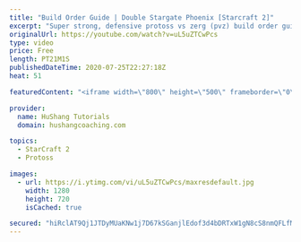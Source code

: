 ```yaml
---
title: "Build Order Guide | Double Stargate Phoenix [Starcraft 2]"
excerpt: "Super strong, defensive protoss vs zerg (pvz) build order guide. This opening is going to give you incredible map control over zerg in the mid-game, letting you scout exactly what is coming your way and making it easy to feel in control of the game. This build also completely owns mutalisk transitions"
originalUrl: https://youtube.com/watch?v=uL5uZTCwPcs
type: video
price: Free
length: PT21M1S
publishedDateTime: 2020-07-25T22:27:18Z
heat: 51

featuredContent: "<iframe width=\"800\" height=\"500\" frameborder=\"0\" src=\"https://www.youtube.com/embed/uL5uZTCwPcs\" allow=\"accelerometer; autoplay; encrypted-media; gyroscope; picture-in-picture\" allowfullscreen></iframe>"

provider:
  name: HuShang Tutorials
  domain: hushangcoaching.com

topics:
  - StarCraft 2
  - Protoss

images:
  - url: https://i.ytimg.com/vi/uL5uZTCwPcs/maxresdefault.jpg
    width: 1280
    height: 720
    isCached: true

secured: "hiRclAT9Qj1JTDyMUaKNw1j7D67kSGanjlEdof3d4bDRTxW1gN8cS8nmQFLfM9+UTxgjiyNReYPnx/TKgNbW/50CxAVbjejBSW7Z1sVl3AubOu1F9wRZM/VzTkW51wYemhEbcy6VvnI5EC/1sIxp7JNfVBPLO/LeYvbzmjyHI0LpQxtYy1H0QPOPZLGvMKxOhm2YHEE6UO1GP6D6/Tvym8DaQD/fSj+UYRAGiqhJ/Q75DMX3VF51k2b5KajCN/OWaNtr4XN+E0LjCk8G/McwuqxaMIlmYXsC3nZphKRtNtvf5Z5Rdnimy1A/HvE2NJvMskUkaIqrle2EWDw/29pE7btvY+7kD6YjXXP0t9GAY2CUchuBM+/v+PzabP9k/0/UD2Fha5i78HFF9KMfe+ypFy69hC9KXm/oBGsXPKT3A8c=;Sd5far/h+49212x4c/xfxA=="
---
```


